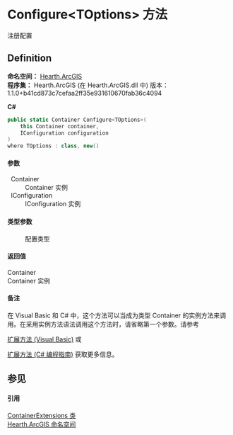 # Configure&lt;TOptions&gt; 方法


注册配置



## Definition
**命名空间：** <a href="N_Hearth_ArcGIS">Hearth.ArcGIS</a>  
**程序集：** Hearth.ArcGIS (在 Hearth.ArcGIS.dll 中) 版本：1.1.0+b41cd873c7cefaa2ff35e931610670fab36c4094

**C#**
``` C#
public static Container Configure<TOptions>(
	this Container container,
	IConfiguration configuration
)
where TOptions : class, new()

```



#### 参数
<dl><dt>  Container</dt><dd>Container 实例</dd><dt>  IConfiguration</dt><dd>IConfiguration 实例</dd></dl>

#### 类型参数
<dl><dt /><dd>配置类型</dd></dl>

#### 返回值
Container  
Container 实例

#### 备注
在 Visual Basic 和 C# 中，这个方法可以当成为类型 Container 的实例方法来调用。在采用实例方法语法调用这个方法时，请省略第一个参数。请参考 <a href="https://docs.microsoft.com/dotnet/visual-basic/programming-guide/language-features/procedures/extension-methods" target="_blank" rel="noopener noreferrer">

扩展方法 (Visual Basic)</a> 或 <a href="https://docs.microsoft.com/dotnet/csharp/programming-guide/classes-and-structs/extension-methods" target="_blank" rel="noopener noreferrer">

扩展方法 (C# 编程指南)</a> 获取更多信息。

## 参见


#### 引用
<a href="T_Hearth_ArcGIS_ContainerExtensions">ContainerExtensions 类</a>  
<a href="N_Hearth_ArcGIS">Hearth.ArcGIS 命名空间</a>  
